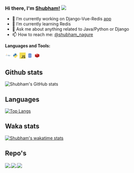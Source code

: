 ### Hi there, I'm [Shubham!](https://shubhamnagure.github.io) <img src="https://media.giphy.com/media/hvRJCLFzcasrR4ia7z/giphy.gif" width="25px">


- 🔭 I’m currently working on Django-Vue-Redis [app](http://139.59.11.162/)
- 🌱 I’m currently learning Redis
- 💬 Ask me about anything related to Java/Python or Django
- 📫 How to reach me: [@shubham_nagure](https://twitter.com/shubham_nagure)


**Languages and Tools:**  

<code><img height="20" src="https://raw.githubusercontent.com/github/explore/80688e429a7d4ef2fca1e82350fe8e3517d3494d/topics/java/java.png"></code>
<code><img height="20" src="https://raw.githubusercontent.com/github/explore/80688e429a7d4ef2fca1e82350fe8e3517d3494d/topics/python/python.png"></code>
<code><img height="20" src="https://raw.githubusercontent.com/github/explore/5c058a388828bb5fde0bcafd4bc867b5bb3f26f3/topics/javascript/javascript.png"></code>
<code><img height="20" src="https://raw.githubusercontent.com/github/explore/80688e429a7d4ef2fca1e82350fe8e3517d3494d/topics/sql/sql.png"></code>
<code><img height="20" src="https://raw.githubusercontent.com/github/explore/80688e429a7d4ef2fca1e82350fe8e3517d3494d/topics/redis/redis.png"></code>



## Github stats

![Shubham's GitHub stats](https://github-readme-stats.vercel.app/api?username=ShubhamNagure&show_icons=true&theme=dark)


## Languages

[![Top Langs](https://github-readme-stats.vercel.app/api/top-langs/?username=ShubhamNagure&theme=dark)](https://github.com/anuraghazra/github-readme-stats)


## Waka stats

[![Shubham's wakatime stats](https://github-readme-stats.vercel.app/api/wakatime?username=73e10ca7-59ba-4fc9-b483-57ef2f6afc5b&theme=dark)](https://github.com/anuraghazra/github-readme-stats)


## Repo's

<a href="https://github.com/ShubhamNagure/BhavCopy-Report-Analysis">
  <img align="center" src="https://github-readme-stats.vercel.app/api/pin/?username=ShubhamNagure&repo=BhavCopy-Report-Analysis&theme=dark" />
</a>


<a href="https://github.com/ShubhamNagure/Working-with-TwitterAPI">
  <img align="center" src="https://github-readme-stats.vercel.app/api/pin/?username=ShubhamNagure&repo=Working-with-TwitterAPI&theme=dark" />
</a>

<a href="https://github.com/ShubhamNagure/speech-recognition-based-task-automation-system/tree/master">
  <img align="center" src="https://github-readme-stats.vercel.app/api/pin/?username=ShubhamNagure&repo=speech-recognition-based-task-automation-system&theme=dark" />
</a>

